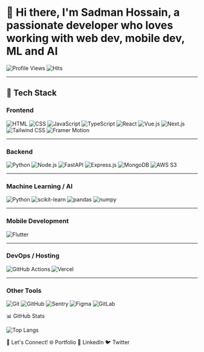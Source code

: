 # 👋 Hi there, I'm Sadman Hossain, a passionate developer who loves working with web dev, mobile dev, ML and AI

![Profile Views](https://komarev.com/ghpvc/?username=SPS46&color=blue&style=flat)
![Hits](https://hits.seeyoufarm.com/api/count/incr/badge.svg?url=https%3A%2F%2Fgithub.com%2FSPS46&count_bg=%2379C83D&title_bg=%23555555&icon=github.svg&icon_color=%23E7E7E7&title=Profile+Views&edge_flat=false)

---

## 🚀 Tech Stack  

### **Frontend**  
![HTML](https://img.shields.io/badge/-HTML-E34F26?logo=html5&logoColor=white&style=flat) ![CSS](https://img.shields.io/badge/-CSS-1572B6?logo=css3&logoColor=white&style=flat) ![JavaScript](https://img.shields.io/badge/-JavaScript-F7DF1E?logo=javascript&logoColor=black&style=flat) ![TypeScript](https://img.shields.io/badge/-TypeScript-007ACC?logo=typescript&logoColor=white&style=flat) ![React](https://img.shields.io/badge/-React-61DAFB?logo=react&logoColor=black&style=flat) ![Vue.js](https://img.shields.io/badge/-Vue.js-4FC08D?logo=vue.js&logoColor=white&style=flat) ![Next.js](https://img.shields.io/badge/-Next.js-000000?logo=next.js&logoColor=white&style=flat) ![Tailwind CSS](https://img.shields.io/badge/-Tailwind_CSS-38B2AC?logo=tailwind-css&logoColor=white&style=flat) ![Framer Motion](https://img.shields.io/badge/-Framer_Motion-0055FF?logo=framer&logoColor=white&style=flat)  

---

### **Backend**  
![Python](https://img.shields.io/badge/-Python-3776AB?logo=python&logoColor=white&style=flat) ![Node.js](https://img.shields.io/badge/-Node.js-339933?logo=node.js&logoColor=white&style=flat) ![FastAPI](https://img.shields.io/badge/-FastAPI-009688?logo=fastapi&logoColor=white&style=flat) ![Express.js](https://img.shields.io/badge/-Express.js-000000?logo=express&logoColor=white&style=flat) ![MongoDB](https://img.shields.io/badge/-MongoDB-47A248?logo=mongodb&logoColor=white&style=flat) ![AWS S3](https://img.shields.io/badge/-AWS_S3-232F3E?logo=amazon-aws&logoColor=white&style=flat)  

---

### **Machine Learning / AI**  
![Python](https://img.shields.io/badge/-Python-3776AB?logo=python&logoColor=white&style=flat) ![scikit-learn](https://img.shields.io/badge/-scikit--learn-F7931E?logo=scikit-learn&logoColor=white&style=flat) ![pandas](https://img.shields.io/badge/-pandas-150458?logo=pandas&logoColor=white&style=flat) ![numpy](https://img.shields.io/badge/-numpy-013243?logo=numpy&logoColor=white&style=flat)  

---

### **Mobile Development**  
![Flutter](https://img.shields.io/badge/-Flutter-02569B?logo=flutter&logoColor=white&style=flat)  

---

### **DevOps / Hosting**  
![GitHub Actions](https://img.shields.io/badge/-GitHub_Actions-2088FF?logo=github-actions&logoColor=white&style=flat) ![Vercel](https://img.shields.io/badge/-Vercel-000000?logo=vercel&logoColor=white&style=flat)  

---

### **Other Tools**  
![Git](https://img.shields.io/badge/-Git-F05032?logo=git&logoColor=white&style=flat) ![GitHub](https://img.shields.io/badge/-GitHub-181717?logo=github&logoColor=white&style=flat) ![Sentry](https://img.shields.io/badge/-Sentry-362D59?logo=sentry&logoColor=white&style=flat) ![Figma](https://img.shields.io/badge/-Figma-F24E1E?logo=figma&logoColor=white&style=flat) ![GitLab](https://img.shields.io/badge/-GitLab-FC6D26?logo=gitlab&logoColor=white&style=flat)

📊 GitHub Stats

![Top Langs](https://github-readme-stats.vercel.app/api/top-langs/?username=SPS46&layout=compact&cache_seconds=60)

🔗 Let's Connect!
🌐 Portfolio
💼 LinkedIn
🐦 Twitter
